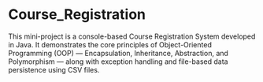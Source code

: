 # Course_Registration
This mini-project is a console-based Course Registration System developed in Java. It demonstrates the core principles of Object-Oriented Programming (OOP) — Encapsulation, Inheritance, Abstraction, and Polymorphism — along with exception handling and file-based data persistence using CSV files.
